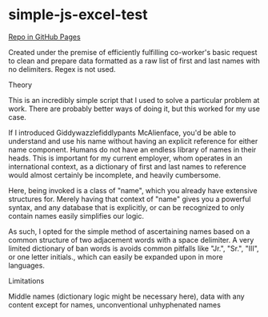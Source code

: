 # simple-js-excel-test
<a href="https://maldici.github.io/simple-js-excel-test/" target="_blank" rel="noopener">
  
  
Repo in GitHub Pages
</a>


Created under the premise of efficiently fulfilling co-worker's basic request to clean and prepare data formatted as a raw list of first and last names with no delimiters. Regex is not used.


Theory


This is an incredibly simple script that I used to solve a particular problem at work. There are probably better ways of doing it, but this worked for my use case.


If I introduced Giddywazzlefiddlypants McAlienface, you'd be able to understand and use his name without having an explicit reference for either name component. Humans do not have an endless library of names in their heads. This is important for my current employer, whom operates in an international context, as a dictionary of first and last names to reference would almost certainly be incomplete, and heavily cumbersome.

Here, being invoked is a class of "name", which you already have extensive structures for. Merely having that context of "name" gives you a powerful syntax, and any database that is explicitly, or can be recognized to only contain names easily simplifies our logic.


As such, I opted for the simple method of ascertaining names based on a common structure of two adjacement words with a space delimiter. A very limited dictionary of ban words is avoids common pitfalls like "Jr.", "Sr.", "III", or one letter initials., which can easily be expanded upon in more languages.


Limitations


Middle names (dictionary logic might be necessary here), data with any content except for names, unconventional unhyphenated names
